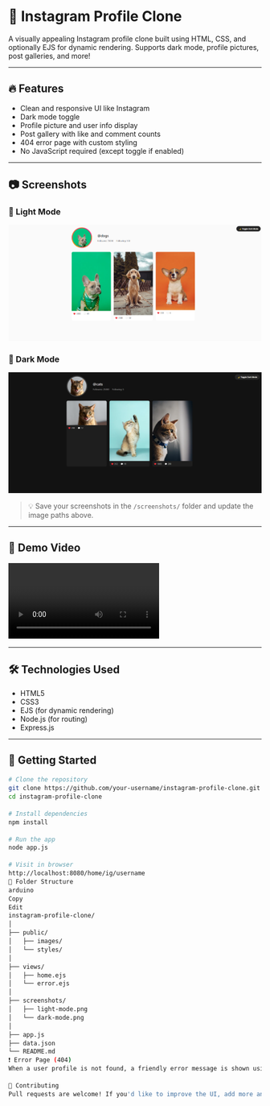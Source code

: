 # 📸 Instagram Profile Clone

A visually appealing Instagram profile clone built using HTML, CSS, and optionally EJS for dynamic rendering. Supports dark mode, profile pictures, post galleries, and more!

---

## 🔥 Features

- Clean and responsive UI like Instagram
- Dark mode toggle
- Profile picture and user info display
- Post gallery with like and comment counts
- 404 error page with custom styling
- No JavaScript required (except toggle if enabled)

---

## 📷 Screenshots

### 🔆 Light Mode

![Light Mode](screenshots/light-mode.png)

### 🌙 Dark Mode

![Dark Mode](screenshots/dark-mode.png)

> 💡 Save your screenshots in the `/screenshots/` folder and update the image paths above.

---

## 🎥 Demo Video

![Watch the demo](screenshots/video.mp4)



---

## 🛠️ Technologies Used

- HTML5
- CSS3
- EJS (for dynamic rendering)
- Node.js (for routing)
- Express.js

---

## 🚀 Getting Started

```bash
# Clone the repository
git clone https://github.com/your-username/instagram-profile-clone.git
cd instagram-profile-clone

# Install dependencies
npm install

# Run the app
node app.js

# Visit in browser
http://localhost:8080/home/ig/username
📁 Folder Structure
arduino
Copy
Edit
instagram-profile-clone/
│
├── public/
│   ├── images/
│   └── styles/
│
├── views/
│   ├── home.ejs
│   └── error.ejs
│
├── screenshots/
│   ├── light-mode.png
│   └── dark-mode.png
│
├── app.js
├── data.json
└── README.md
❗ Error Page (404)
When a user profile is not found, a friendly error message is shown using a custom error.ejs page.

🙌 Contributing
Pull requests are welcome! If you'd like to improve the UI, add more animations, or extend backend features — feel free to fork the repo and submit changes.
